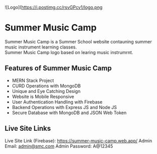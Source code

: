 
![Logo](https://i.postimg.cc/rsvGPcv1/logo.png
# Summer Music Camp
Summer Music Camp is a Summer School website contauning summer music instrument learning classes.  
Summer Music Camp logo based on learing music instrumrnt.


## Features of Summer Music Camp
- MERN Stack Project
- CURD Operations with MongoDB
- Unique and Eye Catching Design
- Website is Mobile Responsive
- User Authentication Handling with Firebase
- Backend Operations with Express JS and Node JS
- Secure Database with MongoDB and JSON Web Token


##  Live Site Links
Live Site Link (Firebase): https://summer-music-camp.web.app/
Admin Email: admin@smc.com 
Admin Password: A@12345
 
 
